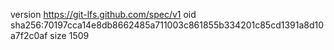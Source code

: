 version https://git-lfs.github.com/spec/v1
oid sha256:70197cca14e8db8662485a711003c861855b334201c85cd1391a8d10a7f2c0af
size 1509
